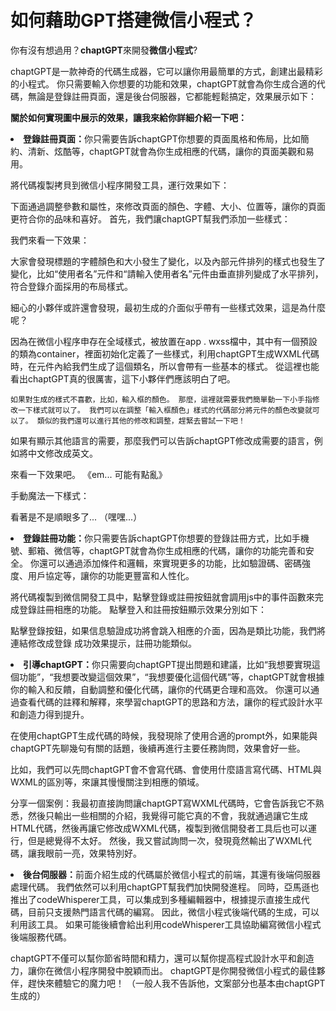 # 如何藉助GPT搭建微信小程式？
你有沒有想過用？<b>chaptGPT</b>來開發<b>微信小程式</b>?

chaptGPT是一款神奇的代碼生成器，它可以讓你用最簡單的方式，創建出最精彩的小程式。 你只需要輸入你想要的功能和效果，chaptGPT就會為你生成合適的代碼，無論是登錄註冊頁面，還是後台伺服器，它都能輕鬆搞定，效果展示如下：



<b>關於如何實現圖中展示的效果，讓我來給你詳細介紹一下吧：</b>
<li><b>登錄註冊頁面：</b>你只需要告訴chaptGPT你想要的頁面風格和佈局，比如簡約、清新、炫酷等，chaptGPT就會為你生成相應的代碼，讓你的頁面美觀和易用。</li>



將代碼複製拷貝到微信小程序開發工具，運行效果如下：



下面通過調整參數和屬性，來修改頁面的顏色、字體、大小、位置等，讓你的頁面更符合你的品味和喜好。 首先，我們讓chaptGPT幫我們添加一些樣式：



我們來看一下效果：



大家會發現標題的字體顏色和大小發生了變化，以及內部元件排列的樣式也發生了變化，比如“使用者名”元件和“請輸入使用者名”元件由垂直排列變成了水平排列，符合登錄介面採用的布局樣式。

細心的小夥伴或許還會發現，最初生成的介面似乎帶有一些樣式效果，這是為什麼呢？

因為在微信小程序申存在全域樣式，被放置在app . wxss檔中，其中有一個預設的類為container，裡面初始化定義了一些樣式，利用chaptGPT生成WXML代碼時，在元件內給我們生成了這個類名，所以會帶有一些基本的樣式。 從這裡也能看出chaptGPT真的很厲害，這下小夥伴們應該明白了吧。


`如果對生成的樣式不喜歡，比如，輸入框的顏色。 那麼，這裡就需要我們簡單動一下小手指修改一下樣式就可以了。 我們可以在調整「輸入框顏色」樣式的代碼部分將元件的顏色改變就可以了。 類似的我們還可以進行其他的修改和調整，趕緊去嘗試一下吧！`






如果有顯示其他語言的需要，那麼我們可以告訴chaptGPT修改成需要的語言，例如將中文修改成英文。



來看一下效果吧。 《em... 可能有點亂》



手動魔法一下樣式：






看著是不是順眼多了... （嘿嘿...）
<li><b>登錄註冊功能：</b>你只需要告訴chaptGPT你想要的登錄註冊方式，比如手機號、郵箱、微信等，chaptGPT就會為你生成相應的代碼，讓你的功能完善和安全。 你還可以通過添加條件和邏輯，來實現更多的功能，比如驗證碼、密碼強度、用戶協定等，讓你的功能更豐富和人性化。</li>












將代碼複製到微信開發工具中，點擊登錄或註冊按鈕就會調用js中的事件函數來完成登錄註冊相應的功能。 點擊登入和註冊按鈕顯示效果分別如下：



點擊登錄按鈕，如果信息驗證成功將會跳入相應的介面，因為是類比功能，我們將連結修改成登錄
成功效果提示，註冊功能類似。






<li><b>引導chaptGPT：</b>你只需要向chaptGPT提出問題和建議，比如“我想要實現這個功能”，“我想要改變這個效果”，“我想要優化這個代碼”等，chaptGPT就會根據你的輸入和反饋，自動調整和優化代碼，讓你的代碼更合理和高效。 你還可以通過查看代碼的註釋和解釋，來學習chaptGPT的思路和方法，讓你的程式設計水平和創造力得到提升。</li>






在使用chaptGPT生成代碼的時候，我發現除了使用合適的prompt外，如果能與chaptGPT先聊幾句有關的話題，後續再進行主要任務詢問，效果會好一些。

比如，我們可以先問chaptGPT會不會寫代碼、會使用什麼語言寫代碼、HTML與WXML的區別等，來讓其慢慢關注到相應的領域。

分享一個案例：我最初直接詢問讓chaptGPT寫WXML代碼時，它會告訴我它不熟悉，然後只輸出一些相關的介紹，我覺得可能它真的不會，我就通過讓它生成HTML代碼，然後再讓它修改成WXML代碼，複製到微信開發者工具后也可以運行，但是總覺得不太好。 然後，我又嘗試詢問一次，發現竟然輸出了WXML代碼，讓我眼前一亮，效果特別好。


<li><b>後台伺服器：</b>前面介紹生成的代碼屬於微信小程式的前端，其還有後端伺服器處理代碼。 我們依然可以利用chaptGPT幫我們加快開發進程。 同時，亞馬遜也推出了codeWhisperer工具，可以集成到多種編輯器中，根據提示直接生成代碼，目前只支援熱門語言代碼的編寫。 因此，微信小程式後端代碼的生成，可以利用該工具。 如果可能後續會給出利用codeWhisperer工具協助編寫微信小程式後端服務代碼。</li>


chaptGPT不僅可以幫你節省時間和精力，還可以幫你提高程式設計水平和創造力，讓你在微信小程序開發中脫穎而出。 chaptGPT是你開發微信小程式的最佳夥伴，趕快來體驗它的魔力吧！ （一般人我不告訴他，文案部分也基本由chaptGPT生成的）
